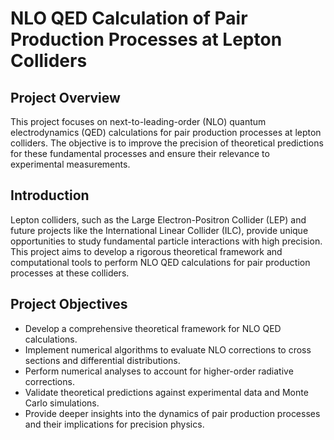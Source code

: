 # NLO QED Calculation of Pair Production Processes at Lepton Colliders

## Project Overview

This project focuses on next-to-leading-order (NLO) quantum electrodynamics (QED) calculations for pair production processes at lepton colliders. The objective is to improve the precision of theoretical predictions for these fundamental processes and ensure their relevance to experimental measurements.


## Introduction

Lepton colliders, such as the Large Electron-Positron Collider (LEP) and future projects like the International Linear Collider (ILC), provide unique opportunities to study fundamental particle interactions with high precision. This project aims to develop a rigorous theoretical framework and computational tools to perform NLO QED calculations for pair production processes at these colliders.

## Project Objectives

- Develop a comprehensive theoretical framework for NLO QED calculations.
- Implement numerical algorithms to evaluate NLO corrections to cross sections and differential distributions.
- Perform numerical analyses to account for higher-order radiative corrections.
- Validate theoretical predictions against experimental data and Monte Carlo simulations.
- Provide deeper insights into the dynamics of pair production processes and their implications for precision physics.

